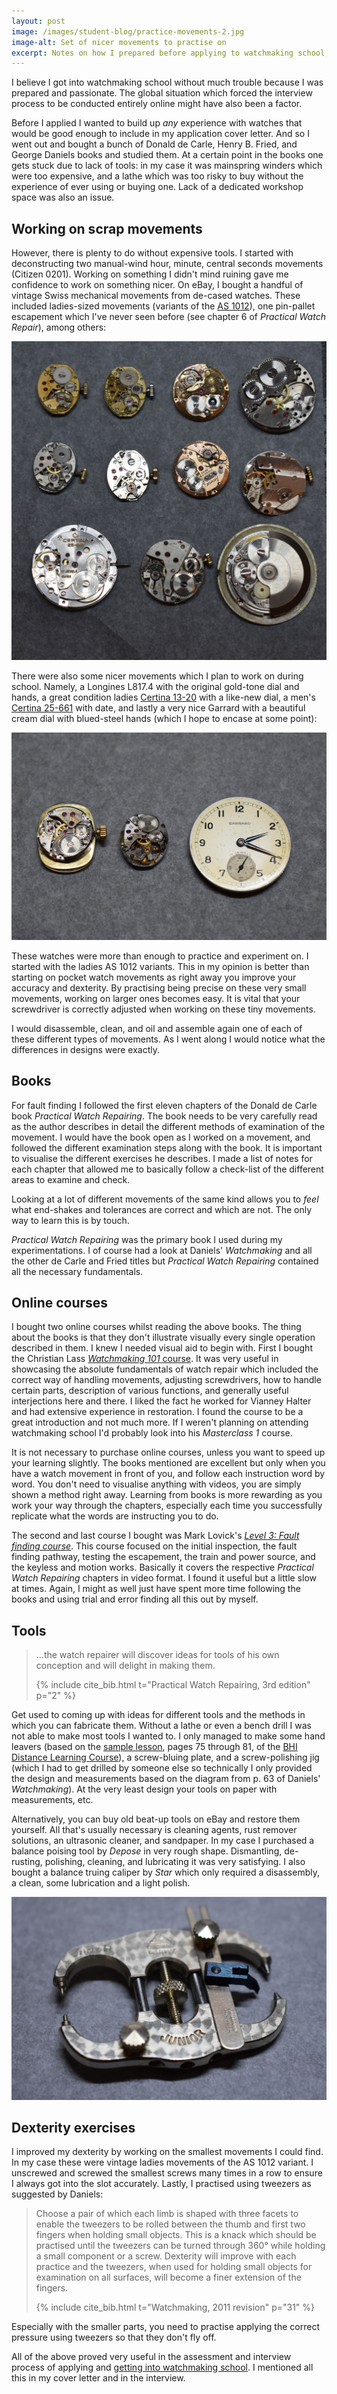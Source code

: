 ```yaml
---
layout: post
image: /images/student-blog/practice-movements-2.jpg
image-alt: Set of nicer movements to practise on
excerpt: Notes on how I prepared before applying to watchmaking school; what books I read; what online courses I bought; what tools I restored and made; and some dexterity exercises I practised.
---
```


I believe I got into watchmaking school without much trouble because I was prepared and passionate. The global situation which forced the interview process to be conducted entirely online might have also been a factor.

Before I applied I wanted to build up *any* experience with watches that would be good enough to include in my application cover letter. And so I went out and bought a bunch of Donald de Carle, Henry B. Fried, and George Daniels books and studied them. At a certain point in the books one gets stuck due to lack of tools: in my case it was mainspring winders which were too expensive, and a lathe which was too risky to buy without the experience of ever using or buying one. Lack of a dedicated workshop space was also an issue.

## Working on scrap movements
However, there is plenty to do without expensive tools. I started with deconstructing two manual-wind hour, minute, central seconds movements (Citizen 0201). Working on something I didn't mind ruining gave me confidence to work on something nicer. On eBay, I bought a handful of vintage Swiss mechanical movements from de-cased watches. These included ladies-sized movements (variants of the [AS 1012](http://www.ranfft.de/cgi-bin/bidfun-db.cgi?10&ranfft&0&2uswk&AS_1012)), one pin-pallet escapement which I've never seen before (see chapter 6 of *Practical Watch Repair*), among others:

![Set of scrap movements to practise on](/images/student-blog/practice-movements-1.jpg)

There were also some nicer movements which I plan to work on during school. Namely, a Longines L817.4 with the original gold-tone dial and hands, a great condition ladies [Certina 13-20](http://www.ranfft.de/cgi-bin/bidfun-db.cgi?10&ranfft&0&2uswk&Certina_13_20) with a like-new dial, a men's [Certina 25-661](http://www.ranfft.de/cgi-bin/bidfun-db.cgi?12&ranfft&0&2uswk&Certina_25_661) with date, and lastly a very nice Garrard with a beautiful cream dial with blued-steel hands (which I hope to encase at some point):

![Set of nicer movements to practise on](/images/student-blog/practice-movements-2.jpg)

These watches were more than enough to practice and experiment on. I started with the ladies AS 1012 variants. This in my opinion is better than starting on pocket watch movements as right away you improve your accuracy and dexterity. By practising being precise on these very small movements, working on larger ones becomes easy. It is vital that your screwdriver is correctly adjusted when working on these tiny movements.

I would disassemble, clean, and oil and assemble again one of each of these different types of movements. As I went along I would notice what the differences in designs were exactly.

## Books
For fault finding I followed the first eleven chapters of the Donald de Carle book *Practical Watch Repairing*. The book needs to be very carefully read as the author describes in detail the different methods of examination of the movement. I would have the book open as I worked on a movement, and followed the different examination steps along with the book. It is important to visualise the different exercises he describes. I made a list of notes for each chapter that allowed me to basically follow a check-list of the different areas to examine and check.

Looking at a lot of different movements of the same kind allows you to *feel* what end-shakes and tolerances are correct and which are not. The only way to learn this is by touch.

*Practical Watch Repairing* was the primary book I used during my experimentations. I of course had a look at Daniels' *Watchmaking* and all the other de Carle and Fried titles but *Practical Watch Repairing* contained all the necessary fundamentals.

## Online courses
I bought two online courses whilst reading the above books. The thing about the books is that they don't illustrate visually every single operation described in them. I knew I needed visual aid to begin with. First I bought the Christian Lass [*Watchmaking 101* course](https://learnwatchmaking.com/product/learn-watchmaking-101/). It was very useful in showcasing the absolute fundamentals of watch repair which included the correct way of handling movements, adjusting screwdrivers, how to handle certain parts, description of various functions, and generally useful interjections here and there. I liked the fact he worked for Vianney Halter and had extensive experience in restoration. I found the course to be a great introduction and not much more. If I weren't planning on attending watchmaking school I'd probably look into his *Masterclass 1* course.

It is not necessary to purchase online courses, unless you want to speed up your learning slightly. The books mentioned are excellent but only when you have a watch movement in front of you, and follow each instruction word by word. You don't need to visualise anything with videos, you are simply shown a method right away. Learning from books is more rewarding as you work your way through the chapters, especially each time you successfully replicate what the words are instructing you to do.

The second and last course I bought was Mark Lovick's [*Level 3: Fault finding course*](https://www.watchrepairlessons.com/product/level-3-fault-finding/). This course focused on the initial inspection, the fault finding pathway, testing the escapement, the train and power source, and the keyless and motion works. Basically it covers the respective *Practical Watch Repairing* chapters in video format. I found it useful but a little slow at times. Again, I might  as well just have spent more time following the books and using trial and error finding all this out by myself.

## Tools
> ...the watch repairer will discover ideas for tools of his own conception and will delight in making them.
>
> {% include cite_bib.html t="Practical Watch Repairing, 3rd edition" p="2" %}

Get used to coming up with ideas for different tools and the methods in which you can fabricate them. Without a lathe or even a bench drill I was not able to make most tools I wanted to. I only managed to make some hand leavers (based on the [sample lesson](https://bhi.co.uk/wp-content/uploads/2019/05/BHI-DLC-Technician-Grade-SAMPLE.pdf), pages 75 through 81, of the [BHI Distance Learning Course](https://bhi.co.uk/training-education/dlc/)), a screw-bluing plate, and a screw-polishing jig (which I had to get drilled by someone else so technically I only provided the design and measurements based on the diagram from p. 63 of Daniels' *Watchmaking*). At the very least design your tools on paper with measurements, etc.

Alternatively, you can buy old beat-up tools on eBay and restore them yourself. All that's usually necessary is cleaning agents, rust remover solutions, an ultrasonic cleaner, and sandpaper. In my case I purchased a balance poising tool by *Depose* in very rough shape. Dismantling, de-rusting, polishing, cleaning, and lubricating it was very satisfying. I also bought a balance truing caliper by *Star* which only required a disassembly, a clean, some lubrication and a light polish.

![Restored balance truing caliper](/images/student-blog/restored-balance-truing-caliper.jpg)

## Dexterity exercises
I improved my dexterity by working on the smallest movements I could find. In my case these were vintage ladies movements of the AS 1012 variant. I unscrewed and screwed the smallest screws many times in a row to ensure I always got into the slot accurately. Lastly, I practised using tweezers as suggested by Daniels:

> Choose a pair of which each limb is shaped with three facets to enable the tweezers to be rolled between the thumb and first two fingers when holding small objects. This is a knack which should be practised until the tweezers can be turned through 360° while holding a small component or a screw. Dexterity will improve with each practice and the tweezers, when used for holding small objects for examination on all surfaces, will become a finer extension of the fingers.
>
> {% include cite_bib.html t="Watchmaking, 2011 revision" p="31" %}

Especially with the smaller parts, you need to practise applying the correct pressure using tweezers so that they don't fly off.

All of the above proved very useful in the assessment and interview process of applying and [getting into watchmaking school](/student-blog/getting-into-watchmaking-school). I mentioned all this in my cover letter and in the interview.
